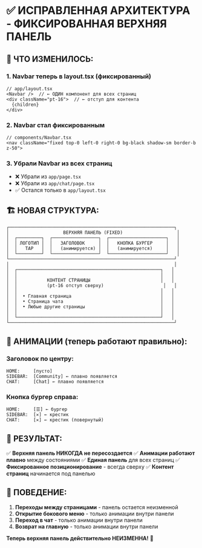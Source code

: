 # ✅ ИСПРАВЛЕННАЯ АРХИТЕКТУРА - ФИКСИРОВАННАЯ ВЕРХНЯЯ ПАНЕЛЬ

## 🎯 ЧТО ИЗМЕНИЛОСЬ:

### 1. **Navbar теперь в layout.tsx** (фиксированный)
```tsx
// app/layout.tsx
<Navbar />  // ← ОДИН компонент для всех страниц
<div className="pt-16">  // ← отступ для контента
  {children}
</div>
```

### 2. **Navbar стал фиксированным**
```tsx
// components/Navbar.tsx
<nav className="fixed top-0 left-0 right-0 bg-black shadow-sm border-b z-50">
```

### 3. **Убрали Navbar из всех страниц**
- ❌ Убрали из `app/page.tsx`
- ❌ Убрали из `app/chat/page.tsx`
- ✅ Остался только в `app/layout.tsx`

## 🏗️ НОВАЯ СТРУКТУРА:

```
┌─────────────────────────────────────────────────────────────┐
│                    ВЕРХНЯЯ ПАНЕЛЬ (FIXED)                    │
│  ┌─────────┐  ┌─────────────────┐  ┌─────────────────────┐   │
│  │ ЛОГОТИП │  │   ЗАГОЛОВОК     │  │   КНОПКА БУРГЕР     │   │
│  │   TAP   │  │   (анимируется) │  │   (анимируется)     │   │
│  └─────────┘  └─────────────────┘  └─────────────────────┘   │
└─────────────────────────────────────────────────────────────┘
│                                                             │
│  ┌─────────────────────────────────────────────────────┐   │
│  │                                                     │   │
│  │           КОНТЕНТ СТРАНИЦЫ                          │   │
│  │           (pt-16 отступ сверху)                      │   │
│  │                                                     │   │
│  │  • Главная страница                                 │   │
│  │  • Страница чата                                    │   │
│  │  • Любые другие страницы                            │   │
│  │                                                     │   │
│  └─────────────────────────────────────────────────────┘   │
└─────────────────────────────────────────────────────────────┘
```

## 🔄 АНИМАЦИИ (теперь работают правильно):

### Заголовок по центру:
```
HOME:     [пусто]
SIDEBAR:  [Community] ← плавно появляется
CHAT:     [Chat] ← плавно появляется
```

### Кнопка бургер справа:
```
HOME:     [☰] ← бургер
SIDEBAR:  [✕] ← крестик
CHAT:     [✕] ← крестик (повернутый)
```

## 🎯 РЕЗУЛЬТАТ:

✅ **Верхняя панель НИКОГДА не пересоздается**
✅ **Анимации работают плавно** между состояниями
✅ **Единая панель** для всех страниц
✅ **Фиксированное позиционирование** - всегда сверху
✅ **Контент страниц** начинается под панелью

## 📱 ПОВЕДЕНИЕ:

1. **Переходы между страницами** - панель остается неизменной
2. **Открытие бокового меню** - только анимации внутри панели
3. **Переход в чат** - только анимации внутри панели
4. **Возврат на главную** - только анимации внутри панели

**Теперь верхняя панель действительно НЕИЗМЕННА!** 🎉

